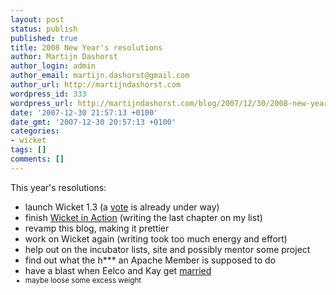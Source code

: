 ```yaml
---
layout: post
status: publish
published: true
title: 2008 New Year's resolutions
author: Martijn Dashorst
author_login: admin
author_email: martijn.dashorst@gmail.com
author_url: http://martijndashorst.com
wordpress_id: 333
wordpress_url: http://martijndashorst.com/blog/2007/12/30/2008-new-years-resolutions/
date: '2007-12-30 21:57:13 +0100'
date_gmt: '2007-12-30 20:57:13 +0100'
categories:
- wicket
tags: []
comments: []
---
```

<p>This year's resolutions:</p>
<ul>
<li>launch Wicket 1.3 (a <a href="http://www.nabble.com/-VOTE--Release-Wicket-1.3.0-final-to14538922.html">vote</a> is already under way)</li>
<li>finish <a href="http://manning.com/dashorst">Wicket in Action</a> (writing the last chapter on my list)</li>
<li>revamp this blog, making it prettier</li>
<li>work on Wicket again (writing took too much energy and effort)</li>
<li>help out on the incubator lists, site and possibly mentor some project</li>
<li>find out what the h*** an Apache Member is supposed to do</li>
<li>have a blast when Eelco and Kay get <a href="http://www.kayandeelco.com">married</a></li>
<li style="font-size:smaller">maybe loose some excess weight</li>
</ul>
